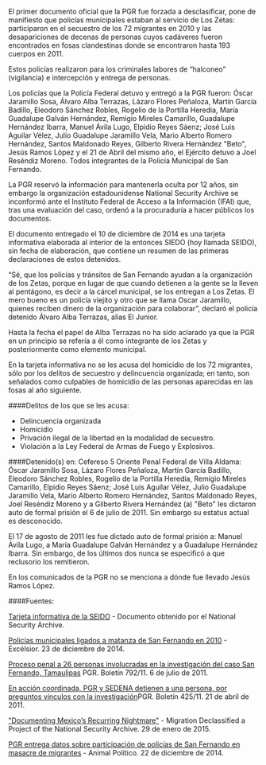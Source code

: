 
El primer documento oficial que la PGR fue forzada a desclasificar, pone de manifiesto que policías municipales estaban al servicio de Los Zetas: participaron en el secuestro de los 72 migrantes en 2010 y las desapariciones de decenas de personas cuyos cadáveres fueron encontrados en fosas clandestinas donde se encontraron hasta 193 cuerpos en 2011.

Estos policías realizaron para los criminales labores de “halconeo” (vigilancia) e intercepción y entrega de personas.

Los policías que la Policía Federal detuvo y entregó a la PGR  fueron: Óscar Jaramillo Sosa, Álvaro Alba Terrazas, Lázaro Flores Peñaloza, Martín García Badillo, Eleodoro Sánchez Robles, Rogelio de la Portilla Heredia, María Guadalupe Galván Hernández, Remigio Mireles Camarillo, Guadalupe Hernández Ibarra, Manuel Ávila Lugo, Elpidio Reyes Sáenz; José Luis Aguilar Vélez, Julio Guadalupe Jaramillo Vela, Mario Alberto Romero Hernández, Santos Maldonado Reyes, Gilberto Rivera Hernández "Beto", Jesús Ramos López y el 21 de Abril del mismo año, el Ejército detuvo a Joel Reséndiz Moreno. Todos integrantes de la Policía Municipal de San Fernando.

La PGR reservó la información para mantenerla oculta por 12 años, sin embargo la organización estadounidense National Security Archive se inconformó ante el Instituto Federal de Acceso a la Información (IFAI) que, tras una evaluación del caso, ordenó a la procuraduría a hacer públicos los documentos.

El documento entregado el 10 de diciembre de 2014 es una tarjeta informativa elaborada al interior de la entonces SIEDO (hoy llamada SEIDO), sin fecha de elaboración, que contiene un resumen de las primeras declaraciones de estos detenidos.

“Sé, que los policías y tránsitos de San Fernando ayudan a la organización de los Zetas, porque en lugar de que cuando detienen a la gente se la lleven al pentágono, es decir a la cárcel municipal, se los entregan a Los Zetas. El mero bueno es un policía viejito y otro que se llama Oscar Jaramillo, quienes reciben dinero de la organización para colaborar”, declaró el policía detenido Álvaro Alba Terrazas, alias El Junior.

Hasta la fecha el papel de Alba Terrazas no ha sido aclarado ya que la PGR en un principio se refería a él como integrante de los Zetas y posteriormente como elemento municipal.

En la tarjeta informativa no se les acusa del homicidio de los 72 migrantes, sólo por los delitos de secuestro y delincuencia organizada; en tanto, son señalados como culpables de homicidio de las personas aparecidas en las fosas al año siguiente.
 
####Delitos de los que se les acusa:
* Delincuencia organizada
* Homicidio
* Privación ilegal de la libertad en la modalidad de secuestro.
* Violación a la Ley Federal de Armas de Fuego y Explosivos.
 

####Detenido(s) en:
Cefereso 5 Oriente Penal Federal de Villa Aldama:
Óscar Jaramillo Sosa, Lázaro Flores Peñaloza, Martín García Badillo, Eleodoro Sánchez Robles, Rogelio de la Portilla Heredia, Remigio Mireles Camarillo, Elpidio Reyes Sáenz; José Luis Aguilar Vélez, Julio Guadalupe Jaramillo Vela, Mario Alberto Romero Hernández, Santos Maldonado Reyes, Joel Reséndiz Moreno y a Gilberto Rivera Hernández (a) "Beto" les dictaron auto de formal prisión el 6 de julio de 2011. Sin embargo su estatus actual es desconocido.

El 17 de agosto de 2011 les fue dictado auto de formal prisión a: Manuel Ávila Lugo, a María Guadalupe Galván Hernández y a Guadalupe Hernández Ibarra. Sin embargo, de los últimos dos nunca se especificó a que reclusorio los remitieron.

En los comunicados de la PGR no se menciona a dónde fue llevado Jesús Ramos López.

####Fuentes:


<a href="http://nsarchive.gwu.edu/NSAEBB/NSAEBB499/TarjetaInformativa.pdf" target="_blanket">Tarjeta informativa de la SEIDO</a> - Documento obtenido por el National Security Archive.
 
<a href="http://www.excelsior.com.mx/nacional/2014/12/23/999062" target="_blanket">Policías municipales ligados a matanza de San Fernando en 2010</a> - Excélsior. 23 de diciembre de 2014.
 
<a href="http://www.pgr.gob.mx/prensa/2007/bol11/jul/792.pdf" target="_blanket">Proceso penal a 26 personas involucradas en la investigación del caso San Fernando, Tamaulipas</a> PGR. Boletín 792/11. 6 de julio de 2011. 

<a href="http://www.pgr.gob.mx/prensa/2007/bol11/Abr/b42511.shtm" target="_blanket">En acción coordinada, PGR y SEDENA detienen a una persona, por preguntos vínculos con la investigación</a>PGR. Boletín 425/11. 21 de abril de 2011.

<a href="https://migrationdeclassified.wordpress.com/2015/01/29/documenting-mexicos-recurring-nightmare/" target="_blank">"Documenting Mexico’s Recurring Nightmare"</a> - Migration Declassified a Project of the National Security Archive. 29 de enero de 2015.

<a href="http://www.animalpolitico.com/2014/12/policias-de-san-fernando-participaron-en-masacre-de-migrantes-pgr-entrega-datos-del-caso/" target="_blank">PGR entrega datos sobre participación de policías de San Fernando en masacre de migrantes</a> - Animal Político. 22 de diciembre de 2014. 
